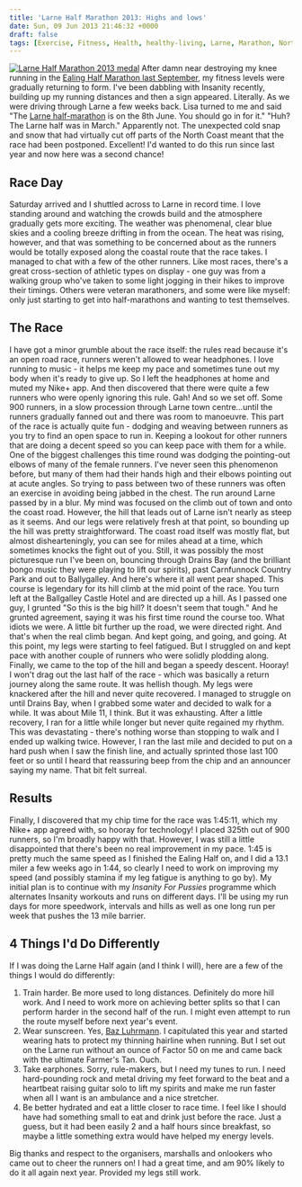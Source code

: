 ```yaml
---
title: 'Larne Half Marathon 2013: Highs and lows'
date: Sun, 09 Jun 2013 21:46:32 +0000
draft: false
tags: [Exercise, Fitness, Health, healthy-living, Larne, Marathon, Northern Ireland, Running]
---
```


[![Larne Half Marathon 2013 medal](http://gerard.files.wordpress.com/2013/06/larne-half.jpg?w=614)](http://gerard.files.wordpress.com/2013/06/larne-half.jpg) After damn near destroying my knee running in the [Ealing Half Marathon last September](http://gerardmcgarry.com/blog/ealing-half-marathon-2012), my fitness levels were gradually returning to form. I've been dabbling with Insanity recently, building up my running distances and then a sign appeared. Literally. As we were driving through Larne a few weeks back. Lisa turned to me and said "The [Larne half-marathon](http://www.larnehalfmarathon.webs.com/) is on the 8th June. You should go in for it." "Huh? The Larne half was in March." Apparently not. The unexpected cold snap and snow that had virtually cut off parts of the North Coast meant that the race had been postponed. Excellent! I'd wanted to do this run since last year and now here was a second chance!

Race Day
--------

Saturday arrived and I shuttled across to Larne in record time. I love standing around and watching the crowds build and the atmosphere gradually gets more exciting. The weather was phenomenal, clear blue skies and a cooling breeze drifting in from the ocean. The heat was rising, however, and that was something to be concerned about as the runners would be totally exposed along the coastal route that the race takes. I managed to chat with a few of the other runners. Like most races, there's a great cross-section of athletic types on display - one guy was from a walking group who've taken to some light jogging in their hikes to improve their timings. Others were veteran marathoners, and some were like myself: only just starting to get into half-marathons and wanting to test themselves.

The Race
--------

I have got a minor grumble about the race itself: the rules read because it's an open road race, runners weren't allowed to wear headphones. I love running to music - it helps me keep my pace and sometimes tune out my body when it's ready to give up. So I left the headphones at home and muted my Nike+ app. And then discovered that there were quite a few runners who were openly ignoring this rule. Gah! And so we set off. Some 900 runners, in a slow procession through Larne town centre...until the runners gradually fanned out and there was room to manoeuvre. This part of the race is actually quite fun - dodging and weaving between runners as you try to find an open space to run in. Keeping a lookout for other runners that are doing a decent speed so you can keep pace with them for a while. One of the biggest challenges this time round was dodging the pointing-out elbows of many of the female runners. I've never seen this phenomenon before, but many of them had their hands high and their elbows pointing out at acute angles. So trying to pass between two of these runners was often an exercise in avoiding being jabbed in the chest. The run around Larne passed by in a blur. My mind was focused on the climb out of town and onto the coast road. However, the hill that leads out of Larne isn't nearly as steep as it seems. And our legs were relatively fresh at that point, so bounding up the hill was pretty straightforward. The coast road itself was mostly flat, but almost dishearteningly, you can see for miles ahead at a time, which sometimes knocks the fight out of you. Still, it was possibly the most picturesque run I've been on, bouncing through Drains Bay (and the brilliant bongo music they were playing to lift our spirits), past Carnfunnock Country Park and out to Ballygalley. And here's where it all went pear shaped. This course is legendary for its hill climb at the mid point of the race. You turn left at the Ballgalley Castle Hotel and are directed up a hill. As I passed one guy, I grunted "So this is the big hill? It doesn't seem that tough." And he grunted agreement, saying it was his first time round the course too. What idiots we were. A little bit further up the road, we were directed right. And that's when the real climb began. And kept going, and going, and going. At this point, my legs were starting to feel fatigued. But I struggled on and kept pace with another couple of runners who were solidly plodding along. Finally, we came to the top of the hill and began a speedy descent. Hooray! I won't drag out the last half of the race - which was basically a return journey along the same route. It was hellish though. My legs were knackered after the hill and never quite recovered. I managed to struggle on until Drains Bay, when I grabbed some water and decided to walk for a while. It was about Mile 11, I think. But it was exhausting. After a little recovery, I ran for a little while longer but never quite regained my rhythm. This was devastating - there's nothing worse than stopping to walk and I ended up walking twice. However, I ran the last mile and decided to put on a hard push when I saw the finish line, and actually sprinted those last 100 feet or so until I heard that reassuring beep from the chip and an announcer saying my name. That bit felt surreal.

Results
-------

Finally, I discovered that my chip time for the race was 1:45:11, which my Nike+ app agreed with, so hooray for technology! I placed 325th out of 900 runners, so I'm broadly happy with that. However, I was still a little disappointed that there's been no real improvement in my pace. 1:45 is pretty much the same speed as I finished the Ealing Half on, and I did a 13.1 miler a few weeks ago in 1:44, so clearly I need to work on improving my speed (and possibly stamina if my leg fatigue is anything to go by). My initial plan is to continue with my _Insanity For Pussies_ programme which alternates Insanity workouts and runs on different days. I'll be using my run days for more speedwork, intervals and hills as well as one long run per week that pushes the 13 mile barrier.

4 Things I'd Do Differently
---------------------------

If I was doing the Larne Half again (and I think I will), here are a few of the things I would do differently:

1.  Train harder. Be more used to long distances. Definitely do more hill work. And I need to work more on achieving better splits so that I can perform harder in the second half of the run. I might even attempt to run the route myself before next year's event.
2.  Wear sunscreen. Yes, [Baz Luhrmann](http://www.youtube.com/watch?v=sTJ7AzBIJoI). I capitulated this year and started wearing hats to protect my thinning hairline when running. But I set out on the Larne run without an ounce of Factor 50 on me and came back with the ultimate Farmer's Tan. Ouch.
3.  Take earphones. Sorry, rule-makers, but I need my tunes to run. I need hard-pounding rock and metal driving my feet forward to the beat and a heartbeat raising guitar solo to lift my spirits and make me run faster when all I want is an ambulance and a nice stretcher.
4.  Be better hydrated and eat a little closer to race time. I feel like I should have had something small to eat and drink just before the race. Just a guess, but it had been easily 2 and a half hours since breakfast, so maybe a little something extra would have helped my energy levels.

Big thanks and respect to the organisers, marshalls and onlookers who came out to cheer the runners on! I had a great time, and am 90% likely to do it all again next year. Provided my legs still work.